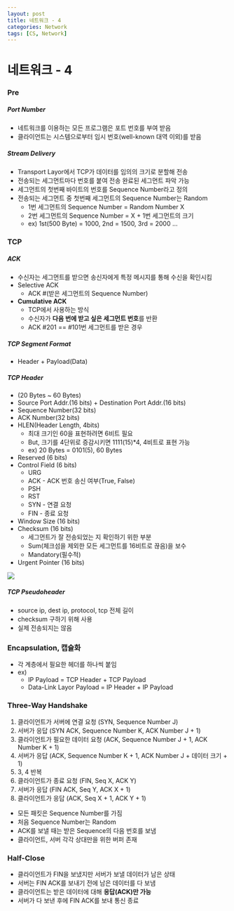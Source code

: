 ```yaml
---
layout: post
title: 네트워크 - 4
categories: Network
tags: [CS, Network]
---
```


# 네트워크 - 4

### Pre

##### Port Number

- 네트워크를 이용하는 모든 프로그램은 포트 번호를 부여 받음
- 클라이언트는 시스템으로부터 임시 번호(well-known 대역 이외)를 받음

##### Stream Delivery

- Transport Layor에서 TCP가 데이터를 임의의 크기로 분할해 전송
- 전송되는 세그먼트마다 번호를 붙여 전송 완료된 세그먼트 파악 가능
- 세그먼트의 첫번째 바이트의 번호를 Sequence Number라고 정의
- 전송되는 세그먼트 중 첫번째 세그먼트의 Sequence Number는 Random
  - 1번 세그먼트의 Sequence Number = Random Number X
  - 2번 세그먼트의 Sequence Number = X + 1번 세그먼트의 크기
  - ex) 1st(500 Byte) = 1000, 2nd = 1500, 3rd = 2000 ...

### TCP

##### ACK

- 수신자는 세그먼트를 받으면 송신자에게 특정 메시지를 통해 수신을 확인시킴
- Selective ACK
  - ACK #(받은 세그먼트의 Sequence Number)
- **Cumulative ACK**
  - TCP에서 사용하는 방식
  - 수신자가 **다음 번에 받고 싶은 세그먼트 번호**를 반환
  - ACK #201 == #101번 세그먼트를 받은 경우

##### TCP Segment Format

- Header + Payload(Data)

##### TCP Header

- (20 Bytes ~ 60 Bytes)
- Source Port Addr.(16 bits) + Destination Port Addr.(16 bits)
- Sequence Number(32 bits)
- ACK Number(32 bits)
- HLEN(Header Length, 4bits)
  - 최대 크기인 60을 표현하려면 6비트 필요
  - But, 크기를 4단위로 증감시키면 1111(15)\*4, 4비트로 표현 가능
  - ex) 20 Bytes = 0101(5), 60 Bytes
- Reserved (6 bits)
- Control Field (6 bits)
  - URG
  - ACK - ACK 번호 송신 여부(True, False)
  - PSH
  - RST
  - SYN - 연결 요청
  - FIN - 종료 요청
- Window Size (16 bits)
- Checksum (16 bits)
  - 세그먼트가 잘 전송되었는 지 확인하기 위한 부분
  - Sum(체크섬을 제외한 모든 세그먼트를 16비트로 끊음)을 보수
  - Mandatory(필수적)
- Urgent Pointer (16 bits)

<img src="https://github.com/L-Hyun/L-Hyun.github.io/blob/main/assets/Network/4-1.png?raw=true"/>

##### TCP Pseudoheader

- source ip, dest ip, protocol, tcp 전체 길이
- checksum 구하기 위해 사용
- 실제 전송되지는 않음

### Encapsulation, 캡슐화

- 각 계층에서 필요한 헤더를 하나씩 붙임
- ex)
  - IP Payload = TCP Header + TCP Payload
  - Data-Link Layor Payload = IP Header + IP Payload

### Three-Way Handshake

1. 클라이언트가 서버에 연결 요청 (SYN, Sequence Number J)
2. 서버가 응답 (SYN ACK, Sequence Number K, ACK Number J + 1)
3. 클라이언트가 필요한 데이터 요청 (ACK, Sequence Number J + 1, ACK Number K + 1)
4. 서버가 응답 (ACK, Sequence Number K + 1, ACK Number J + 데이터 크기 + 1)
5. 3, 4 반복
6. 클라이언트가 종료 요청 (FIN, Seq X, ACK Y)
7. 서버가 응답 (FIN ACK, Seq Y, ACK X + 1)
8. 클라이언트가 응답 (ACK, Seq X + 1, ACK Y + 1)

- 모든 패킷은 Sequence Number를 가짐
- 처음 Sequence Number는 Random
- ACK를 보낼 때는 받은 Sequence의 다음 번호를 보냄
- 클라이언트, 서버 각각 상대만을 위한 버퍼 존재

### Half-Close

- 클라이언트가 FIN을 보냈지만 서버가 보낼 데이터가 남은 상태
- 서버는 FIN ACK를 보내기 전에 남은 데이터를 다 보냄
- 클라이언트는 받은 데이터에 대해 **응답(ACK)만 가능**
- 서버가 다 보낸 후에 FIN ACK를 보내 통신 종료
